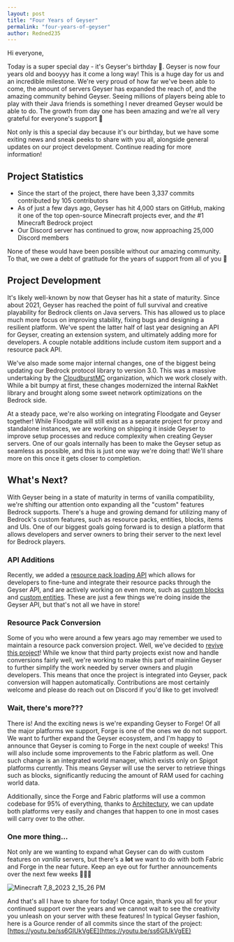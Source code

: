 ```yaml
---
layout: post
title: "Four Years of Geyser"
permalink: "four-years-of-geyser"
author: Redned235
---
```


Hi everyone,

Today is a super special day - it's Geyser's birthday 🥳. Geyser is now four years old and booyyy has it come a long way! This is a huge day for us and an incredible milestone. We're very proud of how far we've been able to come, the amount of servers Geyser has expanded the reach of, and the amazing community behind Geyser. Seeing millions of players being able to play with their Java friends is something I never dreamed Geyser would be able to do. The growth from day one has been amazing and we're all very grateful for everyone's support 💙 

Not only is this a special day because it's our birthday, but we have some exiting news and sneak peeks to share with you all, alongside general updates on our project development. Continue reading for more information!

<!-- more -->

## Project Statistics 
- Since the start of the project, there have been 3,337 commits contributed by 105 contributors
- As of just a few days ago, Geyser has hit 4,000 stars on GitHub, making it one of the top open-source Minecraft projects ever, and _the_ #1 Minecraft Bedrock project
- Our Discord server has continued to grow, now approaching 25,000 Discord members

None of these would have been possible without our amazing community. To that, we owe a debt of gratitude for the years of support from all of you 💙

## Project Development
It's likely well-known by now that Geyser has hit a state of maturity. Since about 2021, Geyser has reached the point of full survival and creative playability for Bedrock clients on Java servers. This has allowed us to place much more focus on improving stability, fixing bugs and designing a resilient platform. We've spent the latter half of last year designing an API for Geyser, creating an extension system, and ultimately adding more for developers. A couple notable additions include custom item support and a resource pack API.

We've also made some major internal changes, one of the biggest being updating our Bedrock protocol library to version 3.0. This was a massive undertaking by the [CloudburstMC](https://github.com/CloudburstMC/) organization, which we work closely with. While a bit bumpy at first, these changes modernized the internal RakNet library and brought along some sweet network optimizations on the Bedrock side.

At a steady pace, we're also working on integrating Floodgate and Geyser together! While Floodgate will still exist as a separate project for proxy and standalone instances, we are working on shipping it inside Geyser to improve setup processes and reduce complexity when creating Geyser servers. One of our goals internally has been to make the Geyser setup as seamless as possible, and this is just one way we're doing that! We'll share more on this once it gets closer to completion.

## What's Next?
With Geyser being in a state of maturity in terms of vanilla compatibility, we're shifting our attention onto expanding all the "custom" features Bedrock supports. There's a huge and growing demand for utilizing many of Bedrock's custom features, such as resource packs, entities, blocks, items and UIs. One of our biggest goals going forward is to design a platform that allows developers and server owners to bring their server to the next level for Bedrock players.

### API Additions
Recently, we added a [resource pack loading API](https://github.com/GeyserMC/Geyser/pull/3696) which allows for developers to fine-tune and integrate their resource packs through the Geyser API, and are actively working on even more, such as [custom blocks](https://github.com/GeyserMC/Geyser/pull/3505) and [custom entities](https://github.com/GeyserMC/Geyser/pull/3754). These are just a few things we're doing inside the Geyser API, but that's not all we have in store!

### Resource Pack Conversion
Some of you who were around a few years ago may remember we used to maintain a resource pack conversion project. Well, we've decided to [revive this project](https://github.com/GeyserMC/PackConverter/tree/feature/refactor)! While we know that third party projects exist now and handle conversions fairly well, we're working to make this part of mainline Geyser to further simplify the work needed by server owners and plugin developers. This means that once the project is integrated into Geyser, pack conversion will happen automatically. Contributions are most certainly welcome and please do reach out on Discord if you'd like to get involved!

### Wait, there's more???
There is! And the exciting news is we're expanding Geyser to Forge! Of all the major platforms we support, Forge is one of the ones we do not support. We want to further expand the Geyser ecosystem, and I'm happy to announce that Geyser is coming to Forge in the next couple of weeks! This will also include some improvements to the Fabric platform as well. One such change is an integrated world manager, which exists only on Spigot platforms currently. This means Geyser will use the server to retrieve things such as blocks, significantly reducing the amount of RAM used for caching world data. 

Additionally, since the Forge and Fabric platforms will use a common codebase for 95% of everything, thanks to [Architectury](https://github.com/architectury/), we can update both platforms very easily and changes that happen to one in most cases will carry over to the other.

### One more thing...
Not only are we wanting to expand what Geyser can do with custom features on _vanilla_ servers, but there's a **lot** we want to do with both Fabric and Forge in the near future. Keep an eye out for further announcements over the next few weeks 👀🍰🥳 

![Minecraft 7_8_2023 2_15_26 PM](https://github.com/GeyserMC/GeyserBlog/assets/29153871/5f60d150-3081-4fe8-9dba-ce04d8edcd85)

And that's all I have to share for today! Once again, thank you all for your continued support over the years and we cannot wait to see the creativity you unleash on your server with these features! In typical Geyser fashion, here is a Gource render of all commits since the start of the project: [https://youtu.be/ss6GlUkVgEE](https://youtu.be/ss6GlUkVgEE)
